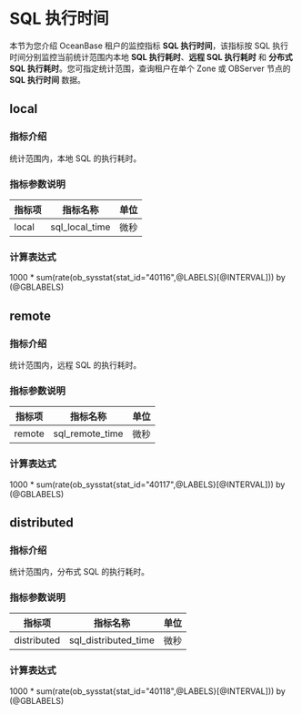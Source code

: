 # SQL 执行时间

本节为您介绍 OceanBase 租户的监控指标 **SQL 执行时间**，该指标按 SQL 执行时间分别监控当前统计范围内本地 **SQL 执行耗时**、**远程 SQL 执行耗时** 和 **分布式 SQL 执行耗时**。您可指定统计范围，查询租户在单个 Zone 或 OBServer 节点的 **SQL 执行时间** 数据。

## local

### 指标介绍

统计范围内，本地 SQL 的执行耗时。

### 指标参数说明

| **指标项** |     **指标名称**      | **单位** |
|---------|-------------------|--------|
| local    | sql_local_time | 微秒     |

### 计算表达式

1000 * sum(rate(ob_sysstat{stat_id="40116",@LABELS}[@INTERVAL])) by (@GBLABELS)

## remote

### 指标介绍

统计范围内，远程 SQL 的执行耗时。

### 指标参数说明

| **指标项** |         **指标名称**         | **单位** |
|---------|--------------------------|--------|
| remote    | sql_remote_time | 微秒     |

### 计算表达式

1000 * sum(rate(ob_sysstat{stat_id="40117",@LABELS}[@INTERVAL])) by (@GBLABELS)

## distributed

### 指标介绍

统计范围内，分布式 SQL 的执行耗时。

### 指标参数说明

| **指标项** |          **指标名称**          | **单位** |
|---------|----------------------------|--------|
| distributed    | sql_distributed_time | 微秒    |

### 计算表达式

1000 * sum(rate(ob_sysstat{stat_id="40118",@LABELS}[@INTERVAL])) by (@GBLABELS)
